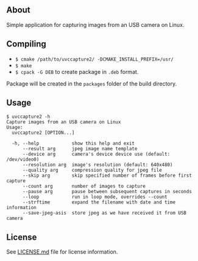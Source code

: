 ## About
Simple application for capturing images from an USB camera on Linux.

## Compiling
* `$ cmake /path/to/uvccapture2/ -DCMAKE_INSTALL_PREFIX=/usr/`
* `$ make`
* `$ cpack -G DEB` to create package in `.deb` format.

Package will be created in the `packages` folder of the build directory.

## Usage
```
$ uvccapture2 -h
Capture images from an USB camera on Linux
Usage:
  uvccapture2 [OPTION...]

  -h, --help            show this help and exit
      --result arg      jpeg image name template
      --device arg      camera's device device use (default: /dev/video0)
      --resolution arg  image's resolution (default: 640x480)
      --quality arg     compression quality for jpeg file
      --skip arg        skip specified number of frames before first capture
      --count arg       number of images to capture
      --pause arg       pause between subsequent captures in seconds
      --loop            run in loop mode, overrides --count
      --strftime        expand the filename with date and time information
      --save-jpeg-asis  store jpeg as we have received it from USB camera
```

## License
See [LICENSE.md](LICENSE.md) file for license information.
